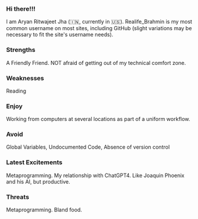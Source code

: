 ### Hi there!!!

I am Aryan Ritwajeet Jha (🇮🇳, currently in :us:). Realife_Brahmin is my most common username on most sites, including GitHub (slight variations may be necessary to fit the site's username needs).
### Strengths
A Friendly Friend. NOT afraid of getting out of my technical comfort zone.
### Weaknesses
Reading
### Enjoy
Working from computers at several locations as part of a uniform workflow.
### Avoid
Global Variables, Undocumented Code, Absence of version control
### Latest Excitements
Metaprogramming. My relationship with ChatGPT4. Like Joaquin Phoenix and his AI, but productive.
### Threats
Metaprogramming. Bland food.

